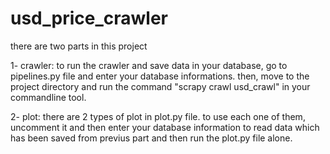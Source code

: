 # usd_price_crawler

there are two parts in this project

1- crawler:
to run the crawler and save data in your database, go to pipelines.py file and enter your database informations.
then, move to the project directory and run the command "scrapy crawl usd_crawl" in your commandline tool.

2- plot:
there are 2 types of plot in plot.py file.
to use each one of them, uncomment it and then enter your database information to read data which has been saved from previus 
part and then run the plot.py file alone.
